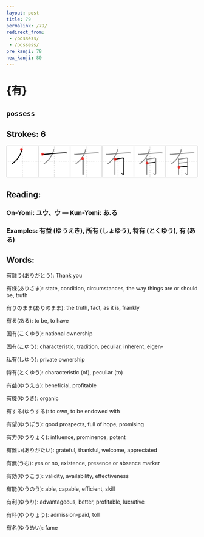 ```yaml
---
layout: post
title: 79
permalink: /79/
redirect_from:
 - /possess/
 - /possess/
pre_kanji: 78
nex_kanji: 80
---
```


# {有}

## `possess`

## Strokes: 6

<div class="stroke"><img src="../images/E69C89.png" /></div>

## Reading:

### On-Yomi: ユウ、ウ &mdash; Kun-Yomi: あ.る

### Examples: 有益 (ゆうえき), 所有 (しょゆう), 特有 (とくゆう), 有 (ある)

## Words:

有難う(ありがとう): Thank you

有様(ありさま): state, condition, circumstances, the way things are or should be, truth

有りのまま(ありのまま): the truth, fact, as it is, frankly

有る(ある): to be, to have

国有(こくゆう): national ownership

固有(こゆう): characteristic, tradition, peculiar, inherent, eigen-

私有(しゆう): private ownership

特有(とくゆう): characteristic (of), peculiar (to)

有益(ゆうえき): beneficial, profitable

有機(ゆうき): organic

有する(ゆうする): to own, to be endowed with

有望(ゆうぼう): good prospects, full of hope, promising

有力(ゆうりょく): influence, prominence, potent

有難い(ありがたい): grateful, thankful, welcome, appreciated

有無(うむ): yes or no, existence, presence or absence marker

有効(ゆうこう): validity, availability, effectiveness

有能(ゆうのう): able, capable, efficient, skill

有利(ゆうり): advantageous, better, profitable, lucrative

有料(ゆうりょう): admission-paid, toll

有名(ゆうめい): fame
